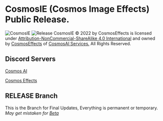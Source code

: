 # CosmosIE (Cosmos Image Effects) Public Release.
![CosmosIE](https://media.discordapp.net/attachments/1058436364296781914/1058437313300009100/CosmosImageEffectLOGO.png)
![Release](https://media.discordapp.net/attachments/1059870151719268422/1063728105736376330/Release.png)
CosmosIE © 2022 by CosmosEffects is licensed under [Attribution-NonCommercial-ShareAlike 4.0 International](https://github.com/ToxicedIsOnTheLand/CosmosIE/blob/main/LICENSE) and owned by [CosmosEffects](https://cosmosai.net/ie/) of [CosmosAI Services.](https://cosmosai.net/cube/) All Rights Reserved.
## Discord Servers
[Cosmos AI](https://cosmosai.net/ie/discord)

[Cosmos Effects](https://cosmosai.net/cube/discord)
## RELEASE Branch
This is the Branch for Final Updates, Everything is permanent or temporary.
*May get mistaken for [Beta](https://github.com/ToxicedIsOnTheLand/CosmosIE/tree/beta)*
